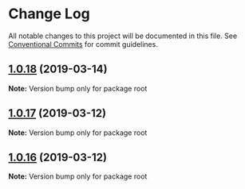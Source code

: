 # Change Log

All notable changes to this project will be documented in this file.
See [Conventional Commits](https://conventionalcommits.org) for commit guidelines.

## [1.0.18](https://github.com/subpopular/platform/compare/v1.0.17...v1.0.18) (2019-03-14)

**Note:** Version bump only for package root





## [1.0.17](https://github.com/subpopular/platform/compare/v1.0.1...v1.0.17) (2019-03-12)

**Note:** Version bump only for package root





## [1.0.16](https://github.com/subpopular/platform/compare/v1.0.1...v1.0.16) (2019-03-12)

**Note:** Version bump only for package root
